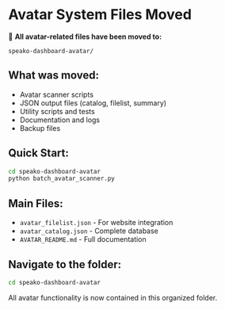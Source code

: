 # Avatar System Files Moved

📁 **All avatar-related files have been moved to:**
```
speako-dashboard-avatar/
```

## What was moved:
- Avatar scanner scripts
- JSON output files (catalog, filelist, summary)
- Utility scripts and tests
- Documentation and logs
- Backup files

## Quick Start:
```bash
cd speako-dashboard-avatar
python batch_avatar_scanner.py
```

## Main Files:
- `avatar_filelist.json` - For website integration
- `avatar_catalog.json` - Complete database
- `AVATAR_README.md` - Full documentation

## Navigate to the folder:
```bash
cd speako-dashboard-avatar
```

All avatar functionality is now contained in this organized folder.
